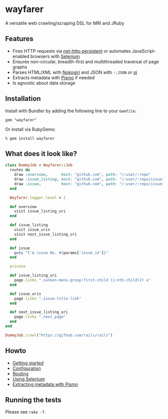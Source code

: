 # wayfarer
A versatile web crawling/scraping DSL for MRI and JRuby

## Features
* Fires HTTP requests via [net-http-persistent](https://github.com/drbrain/net-http-persistent) or automates JavaScript-enabled browsers with [Selenium](https://github.com/seleniumhq/selenium)
* Ensures non-circular, breadth-first and multithreaded traversal of page graphs
* Parses HTML/XML with [Nokogiri](http://nokogiri.org) and JSON with `::JSON` or [oj](https://github.com/ohler55/oj)
* Extracts metadata with [Pismo](https://github.com/peterc/pismo) if needed
* Is agnostic about data storage

## Installation
Install with Bundler by adding the following line to your `Gemfile`:

```
gem "wayfarer"
```
Or install via RubyGems:

```
% gem install wayfarer
```

## What does it look like?
```ruby
class DummyJob < Wayfarer::Job
  routes do
    draw :overview,      host: "github.com", path: "/:user/:repo"
    draw :issue_listing, host: "github.com", path: "/:user/:repo/issues"
    draw :issue,         host: "github.com", path: "/:user/:repo/issues/:issue_id"
  end

  Wayfarer.logger.level = 1

  def overview
    visit issue_listing_uri
  end

  def issue_listing
    visit issue_uris
    visit next_issue_listing_uri
  end

  def issue
    puts "I'm issue No. #{params['issue_id']}"
  end

  private

  def issue_listing_uri
    page.links ".sunken-menu-group:first-child li:nth-child(2) a"
  end

  def issue_uris
    page.links ".issue-title-link"
  end

  def next_issue_listing_uri
    page.links ".next_page"
  end
end

DummyJob.crawl("https://github.com/rails/rails")
```

## Howto
* [Getting started](howto/GETTING_STARTED.md)
* [Configuration]()
* [Routing]()
* [Using Selenium](howto/SELENIUM.md)
* [Extracting metadata with Pismo]()

## Running the tests
Please see `rake -T`.
